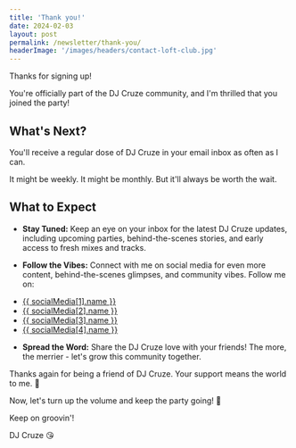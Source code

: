 ```yaml
---
title: 'Thank you!'
date: 2024-02-03
layout: post
permalink: /newsletter/thank-you/
headerImage: '/images/headers/contact-loft-club.jpg'
---
```


Thanks for signing up!

You're officially part of the DJ Cruze community, and I'm thrilled that you joined the party!

## What's Next?

You'll receive a regular dose of DJ Cruze in your email inbox as often as I can.

It might be weekly. It might be monthly. But it'll always be worth the wait.

## What to Expect

- **Stay Tuned:** Keep an eye on your inbox for the latest DJ Cruze updates, including upcoming parties, behind-the-scenes stories, and early access to fresh mixes and tracks.

- **Follow the Vibes:** Connect with me on social media for even more content, behind-the-scenes glimpses, and community vibes. Follow me on:

<ul>
<li><a href="{{ socialMedia[1].url }}" title="{{ socialMedia[1].title }}" class="transition ease-in-out hover:underline {{theme.footer.hover}} block" aria-label="{{socialMedia[1].name}} icon">
{{ socialMedia[1].name }}
</a></li>
<li><a href="{{ socialMedia[2].url }}" title="{{ socialMedia[2].title }}" class="transition ease-in-out hover:underline {{theme.footer.hover}} block" aria-label="{{socialMedia[2].name}} icon">
{{ socialMedia[2].name }}
</a></li>
<li><a href="{{ socialMedia[3].url }}" title="{{ socialMedia[3].title }}" class="transition ease-in-out hover:underline {{theme.footer.hover}} block" aria-label="{{socialMedia[3].name}} icon">
{{ socialMedia[3].name }}
</a></li>
<li><a href="{{ socialMedia[4].url }}" title="{{ socialMedia[4].title }}" class="transition ease-in-out hover:underline {{theme.footer.hover}} block" aria-label="{{socialMedia[4].name}} icon">
{{ socialMedia[4].name }}
</a></li>
</ul>

- **Spread the Word:** Share the DJ Cruze love with your friends! The more, the merrier - let's grow this community together.

Thanks again for being a friend of DJ Cruze. Your support means the world to me. 🙏

Now, let's turn up the volume and keep the party going! 🎉

Keep on groovin'!

DJ Cruze 😘

